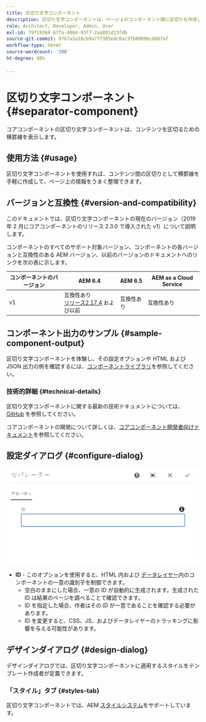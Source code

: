 ```yaml
---
title: 区切り文字コンポーネント
description: 区切り文字コンポーネントは、ページ上のコンポーネント間に区切りを作成します
role: Architect, Developer, Admin, User
exl-id: 79f19368-67fa-4864-93f7-2aa801d13fdb
source-git-commit: 9767a3a10cb9a77f385edc0ac3fb00096c0087af
workflow-type: tm+mt
source-wordcount: '308'
ht-degree: 98%

---
```


# 区切り文字コンポーネント {#separator-component}

コアコンポーネントの区切り文字コンポーネントは、コンテンツを区切るための横罫線を表示します。

## 使用方法 {#usage}

区切り文字コンポーネントを使用すれば、コンテンツ間の区切りとして横罫線を手軽に作成して、ページ上の情報をうまく整理できます。

## バージョンと互換性 {#version-and-compatibility}

このドキュメントでは、区切り文字コンポーネントの現在のバージョン（2019 年 2 月にコアコンポーネントのリリース 2.3.0 で導入された v1）について説明します。

コンポーネントのすべてのサポート対象バージョン、コンポーネントの各バージョンと互換性のある AEM バージョン、以前のバージョンのドキュメントへのリンクを次の表に示します。

| コンポーネントのバージョン | AEM 6.4 | AEM 6.5 | AEM as a Cloud Service |
|---|---|---|---|
| v1 | 互換性あり<br>[リリース2.17.4](/help/versions.md) および以前 | 互換性あり | 互換性あり |

## コンポーネント出力のサンプル {#sample-component-output}

区切り文字コンポーネントを体験し、その設定オプションや HTML および JSON 出力の例を確認するには、[コンポーネントライブラリ](https://adobe.com/go/aem_cmp_library_separator_jp)を参照してください。

### 技術的詳細 {#technical-details}

区切り文字コンポーネントに関する最新の技術ドキュメントについては、[GitHub](https://adobe.com/go/aem_cmp_tech_separator_v1_jp) を参照してください。

コアコンポーネントの開発について詳しくは、[コアコンポーネント開発者向けドキュメント](/help/developing/overview.md)を参照してください。

## 設定ダイアログ {#configure-dialog}

![区切り文字コンポーネントの編集ダイアログ](/help/assets/separator-edit.png)

* **ID** - このオプションを使用すると、HTML 内および [データレイヤー](/help/developing/data-layer/overview.md)内のコンポーネントの一意の識別子を制御できます。
   * 空白のままにした場合、一意の ID が自動的に生成されます。生成された ID は結果のページを調べることで確認できます。
   * ID を指定した場合、作者はその ID が一意であることを確認する必要があります。
   * ID を変更すると、CSS、JS、およびデータレイヤーのトラッキングに影響を与える可能性があります。

## デザインダイアログ {#design-dialog}

デザインダイアログでは、区切り文字コンポーネントに適用するスタイルをテンプレート作成者が定義できます。

### 「スタイル」タブ {#styles-tab}

区切り文字コンポーネントでは、AEM [スタイルシステム](/help/get-started/authoring.md#component-styling)をサポートしています。
